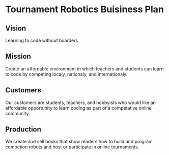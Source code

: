 # Tournament Robotics Buisiness Plan

## Vision
Learning to code without boarders

## Mission
Create an affordable environment in which teachers and students can learn to code by competing localy, nationaly, and internationaly.

## Customers
Our customers are students, teachers, and hobbyists who would like an affordable opportunity to learn coding as part of a competative online community.

## Production
We create and sell books that show readers how to build and program competion robots and host or participate in online tournaments.

